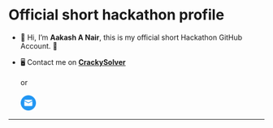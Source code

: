 
  # Official short hackathon profile
- 👋 Hi, I’m **Aakash A Nair**, this is my official short Hackathon GitHub Account. 🔱


- 🖥️ Contact me on [**CrackySolver**](https://github.com/crackysolver)<br><br>
or<br><br>
<a href="mailto:hackionaire@gmail.com"><img src="gmail.png" width="30"/>
____________________________________________________________________________________________________________________________________________________________________


      
            
<!---
hacknarog/hacknarog is a ✨ special ✨ repository because its `README.md` (this file) appears on your GitHub profile.
You can click the Preview link to take a look at your changes.
--->
